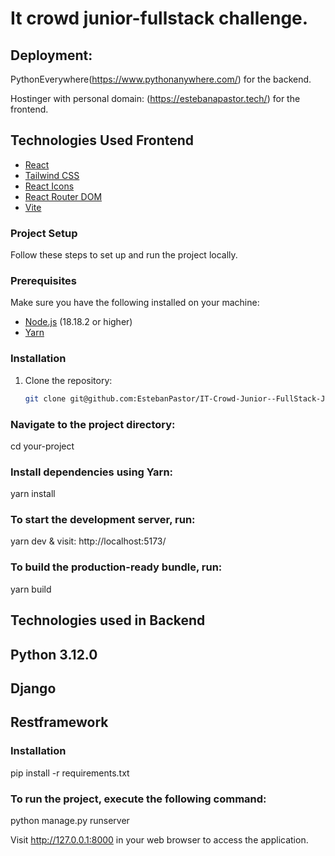 # It crowd junior-fullstack challenge.

## Deployment:

PythonEverywhere(https://www.pythonanywhere.com/) for the backend.

Hostinger with personal domain: (https://estebanapastor.tech/) for the frontend.

## Technologies Used Frontend

- [React](https://reactjs.org/)
- [Tailwind CSS](https://tailwindcss.com/)
- [React Icons](https://react-icons.github.io/react-icons/)
- [React Router DOM](https://reactrouter.com/web/guides/quick-start)
- [Vite](https://vitejs.dev/guide/)

### Project Setup

Follow these steps to set up and run the project locally.

### Prerequisites

Make sure you have the following installed on your machine:

- [Node.js](https://nodejs.org/) (18.18.2 or higher)
- [Yarn](https://yarnpkg.com/)

### Installation

1. Clone the repository:

   ```bash
   git clone git@github.com:EstebanPastor/IT-Crowd-Junior--FullStack-Javascript-Challenge.git
   ```

### Navigate to the project directory:

cd your-project

### Install dependencies using Yarn:

yarn install

### To start the development server, run:

yarn dev
&
visit: http://localhost:5173/

### To build the production-ready bundle, run:

yarn build

## Technologies used in Backend

## Python 3.12.0

## Django

## Restframework

### Installation

pip install -r requirements.txt

### To run the project, execute the following command:

python manage.py runserver

Visit http://127.0.0.1:8000 in your web browser to access the application.
